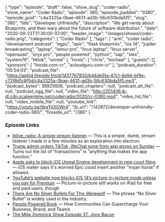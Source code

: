 {
  "type": "episode",
  "draft": false,
  "show_slug": "coder-radio",
  "show_name": "Coder Radio",
  "episode": 380,
  "episode_padded": "0380",
  "episode_guid": "c4a3325a-0bae-4631-ad3b-56c630bda5f5",
  "slug": "380",
  "title": "Developer Unfriendly",
  "description": "We get nerdy about Blueprints, and then wary about the future of software distribution.",
  "date": "2020-09-23T17:30:00-07:00",
  "header_image": "/images/shows/coder-radio.png",
  "categories": [
    "Coder Radio"
  ],
  "tags": [
    "arm",
    "coder radio",
    "development podcast",
    "egpu",
    "epic",
    "flask blueprints",
    "ios 14",
    "jupiter broadcasting",
    "laptop",
    "lemur pro",
    "linux laptop",
    "linux server",
    "opensuse",
    "oryx pro",
    "people powered",
    "python",
    "sap",
    "sles",
    "system76",
    "tiktok",
    "unreal"
  ],
  "hosts": [
    "chris",
    "michael"
  ],
  "guests": [],
  "sponsors": [
    "linode.com-cr",
    "acloudguru.com-cr"
  ],
  "podcast_duration": "00:54:03",
  "podcast_file": "https://aphid.fireside.fm/d/1437767933/b44de5fa-47c1-4e94-bf9e-c72f8d1c8f5d/c4a3325a-0bae-4631-ad3b-56c630bda5f5.mp3",
  "podcast_bytes": 38925606,
  "podcast_chapters": null,
  "podcast_alt_file": null,
  "podcast_ogg_file": null,
  "video_file": "http://201406.jb-dl.cdn.scaleengine.net/coderradio/2020/cr-0380.mp4",
  "video_hd_file": null,
  "video_mobile_file": null,
  "youtube_link": "https://youtu.be/9rqYiOiOWr4",
  "jb_url": "/142872/developer-unfriendly-coder-radio-380/",
  "fireside_url": "/380"
}


### Episode Links

  * [jblive_radio: A simple stream listener](https://github.com/dontcallmebrownie/jblive_radio "jblive_radio: A simple stream listener") — This is a simple, dumb, stream listener I made in a few minutes as an exploration into electron. 
  * [Trump admin orders TikTok, WeChat gone from app stores on Sunday](https://arstechnica.com/tech-policy/2020/09/tiktok-wechat-to-be-pulled-from-us-app-stores-as-of-september-20/ "Trump admin orders TikTok, WeChat gone from app stores on Sunday") — Turns out the list of “transactions” is “anything that makes the app function.”
  * [Apple asks to block iOS Unreal Engine development in new court filing](https://arstechnica.com/gaming/2020/09/apple-asks-to-block-ios-unreal-engine-development-in-new-court-filing/ "Apple asks to block iOS Unreal Engine development in new court filing") — iOS maker says it's worried Epic could insert another "trojan horse" if allowed.
  * [YouTube’s website now blocks iOS 14’s picture-in-picture mode unless you pay for Premium](https://www.theverge.com/2020/9/18/21445912/youtube-videos-website-picture-in-picture-ios-14-google-apple-premium "YouTube’s website now blocks iOS 14’s picture-in-picture mode unless you pay for Premium") — Picture-in-picture still works on iPad for free and paid users, though
  * [There Are No Silver Bullets For This Werewolf](https://hackernoon.com/there-are-no-silver-bullets-for-this-werewolf-2t213woi "There Are No Silver Bullets For This Werewolf") — The phrase “No Silver Bullet” is widely used in the industry. 
  * [People Powered Book](https://www.amazon.com/dp/B07R4YN5JR/ref=dp-kindle-redirect?_encoding=UTF8&btkr=1 "People Powered Book") — How Communities Can Supercharge Your Business, Brand, and Teams
  * [The Mike Dominick Show Episode 37: Jono Bacon](https://www.automator.show/37 "The Mike Dominick Show Episode 37: Jono Bacon")


